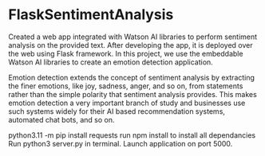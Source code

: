 # FlaskSentimentAnalysis
Created a web app integrated with Watson AI libraries to perform sentiment analysis on the provided text. After developing the app, it is deployed over the web using Flask framework.
In this project, we use the embeddable Watson AI libraries to create an emotion detection application.

Emotion detection extends the concept of sentiment analysis by extracting the finer emotions, like joy, sadness, anger, and so on, from statements rather than the simple polarity that
sentiment analysis provides. This makes emotion detection a very important branch of study and businesses use such systems widely for their AI based recommendation systems,
automated chat bots, and so on.

python3.11 -m pip install requests
run npm install to install all dependancies
Run python3 server.py in terminal.
Launch application on port 5000.

